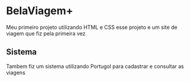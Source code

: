 # BelaViagem+

Meu primeiro projeto utilizando HTML e CSS esse projeto e um site de viagem que fiz pela primeira vez

## Sistema 

Tambem fiz um sistema utilizando Portugol para cadastrar e consultar as viagens
